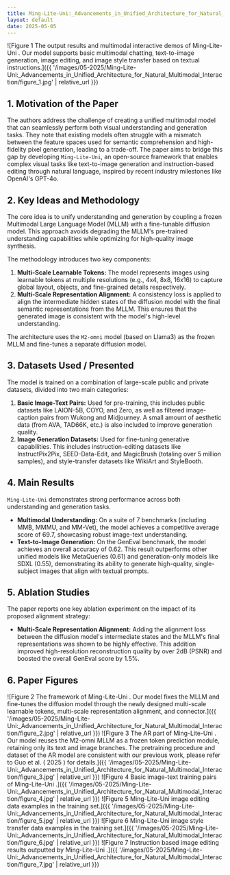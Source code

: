 ```yaml
---
title: Ming-Lite-Uni:_Advancements_in_Unified_Architecture_for_Natural_Multimodal_Interaction
layout: default
date: 2025-05-05
---
```

![Figure 1 The output results and multimodal interactive demos of Ming-Lite-Uni . Our model supports basic multimodal chatting, text-to-image generation, image editing, and image style transfer based on textual instructions.]({{ '/images/05-2025/Ming-Lite-Uni:_Advancements_in_Unified_Architecture_for_Natural_Multimodal_Interaction/figure_1.jpg' | relative_url }})
## 1. Motivation of the Paper
The authors address the challenge of creating a unified multimodal model that can seamlessly perform both visual understanding and generation tasks. They note that existing models often struggle with a mismatch between the feature spaces used for semantic comprehension and high-fidelity pixel generation, leading to a trade-off. The paper aims to bridge this gap by developing `Ming-Lite-Uni`, an open-source framework that enables complex visual tasks like text-to-image generation and instruction-based editing through natural language, inspired by recent industry milestones like OpenAI's GPT-4o.

## 2. Key Ideas and Methodology
The core idea is to unify understanding and generation by coupling a frozen Multimodal Large Language Model (MLLM) with a fine-tunable diffusion model. This approach avoids degrading the MLLM's pre-trained understanding capabilities while optimizing for high-quality image synthesis.

The methodology introduces two key components:
1.  **Multi-Scale Learnable Tokens:** The model represents images using learnable tokens at multiple resolutions (e.g., 4x4, 8x8, 16x16) to capture global layout, objects, and fine-grained details respectively.
2.  **Multi-Scale Representation Alignment:** A consistency loss is applied to align the intermediate hidden states of the diffusion model with the final semantic representations from the MLLM. This ensures that the generated image is consistent with the model's high-level understanding.

The architecture uses the `M2-omni` model (based on Llama3) as the frozen MLLM and fine-tunes a separate diffusion model.

## 3. Datasets Used / Presented
The model is trained on a combination of large-scale public and private datasets, divided into two main categories:
1.  **Basic Image-Text Pairs:** Used for pre-training, this includes public datasets like LAION-5B, COYO, and Zero, as well as filtered image-caption pairs from Wukong and Midjourney. A small amount of aesthetic data (from AVA, TAD66K, etc.) is also included to improve generation quality.
2.  **Image Generation Datasets:** Used for fine-tuning generative capabilities. This includes instruction-editing datasets like InstructPix2Pix, SEED-Data-Edit, and MagicBrush (totaling over 5 million samples), and style-transfer datasets like WikiArt and StyleBooth.

## 4. Main Results
`Ming-Lite-Uni` demonstrates strong performance across both understanding and generation tasks.
*   **Multimodal Understanding:** On a suite of 7 benchmarks (including MMB, MMMU, and MM-Vet), the model achieves a competitive average score of 69.7, showcasing robust image-text understanding.
*   **Text-to-Image Generation:** On the GenEval benchmark, the model achieves an overall accuracy of 0.62. This result outperforms other unified models like MetaQueries (0.61) and generation-only models like SDXL (0.55), demonstrating its ability to generate high-quality, single-subject images that align with textual prompts.

## 5. Ablation Studies
The paper reports one key ablation experiment on the impact of its proposed alignment strategy:
*   **Multi-Scale Representation Alignment:** Adding the alignment loss between the diffusion model's intermediate states and the MLLM's final representations was shown to be highly effective. This addition improved high-resolution reconstruction quality by over 2dB (PSNR) and boosted the overall GenEval score by 1.5%.

## 6. Paper Figures
![Figure 2 The framework of Ming-Lite-Uni . Our model fixes the MLLM and fine-tunes the diffusion model through the newly designed multi-scale learnable tokens, multi-scale representation alignment, and connector.]({{ '/images/05-2025/Ming-Lite-Uni:_Advancements_in_Unified_Architecture_for_Natural_Multimodal_Interaction/figure_2.jpg' | relative_url }})
![Figure 3 The AR part of Ming-Lite-Uni . Our model reuses the M2-omni MLLM as a frozen token prediction module, retaining only its text and image branches. The pretraining procedure and dataset of the AR model are consistent with our previous work, please refer to Guo et al. ( 2025 ) for details.]({{ '/images/05-2025/Ming-Lite-Uni:_Advancements_in_Unified_Architecture_for_Natural_Multimodal_Interaction/figure_3.jpg' | relative_url }})
![Figure 4 Basic image-text training pairs of Ming-Lite-Uni .]({{ '/images/05-2025/Ming-Lite-Uni:_Advancements_in_Unified_Architecture_for_Natural_Multimodal_Interaction/figure_4.jpg' | relative_url }})
![Figure 5 Ming-Lite-Uni image editing data examples in the training set.]({{ '/images/05-2025/Ming-Lite-Uni:_Advancements_in_Unified_Architecture_for_Natural_Multimodal_Interaction/figure_5.jpg' | relative_url }})
![Figure 6 Ming-Lite-Uni image style transfer data examples in the training set.]({{ '/images/05-2025/Ming-Lite-Uni:_Advancements_in_Unified_Architecture_for_Natural_Multimodal_Interaction/figure_6.jpg' | relative_url }})
![Figure 7 Instruction based image editing results outputted by Ming-Lite-Uni .]({{ '/images/05-2025/Ming-Lite-Uni:_Advancements_in_Unified_Architecture_for_Natural_Multimodal_Interaction/figure_7.jpg' | relative_url }})
